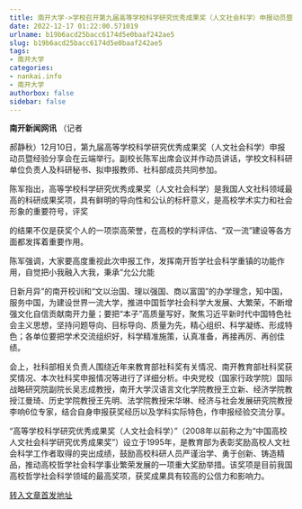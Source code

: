 ```yaml
---
title: 南开大学->学校召开第九届高等学校科学研究优秀成果奖（人文社会科学）申报动员暨经验分享会 | nankai.info
date: 2022-12-17 01:22:00.571019
urlname: b19b6acd25bacc6174d5e0baaf242ae5
slug: b19b6acd25bacc6174d5e0baaf242ae5
tags: 
- 南开大学
categories:
- nankai.info
- 南开大学
authorbox: false
sidebar: false
---
```

**南开新闻网讯** （记者

郝静秋）12月10日，第九届高等学校科学研究优秀成果奖（人文社会科学）申报动员暨经验分享会在云端举行。副校长陈军出席会议并作动员讲话，学校文科科研单位负责人及科研秘书、拟申报教师、社科部成员共同参加。

陈军指出，高等学校科学研究优秀成果奖（人文社会科学）是我国人文社科领域最高的科研成果奖项，具有鲜明的导向性和公认的标杆意义，是高校学术实力和社会形象的重要符号，评奖
<!--more-->
的结果不仅是获奖个人的一项崇高荣誉，在高校的学科评估、“双一流”建设等各方面都发挥着重要作用。

陈军强调，大家要高度重视此次申报工作，发挥南开哲学社会科学重镇的功能作用，自觉把小我融入大我，秉承“允公允能

日新月异”的南开校训和“文以治国、理以强国、商以富国”的办学理念，知中国，服务中国，为建设世界一流大学，推进中国哲学社会科学大发展、大繁荣，不断增强文化自信贡献南开力量；要把“本子”高质量写好，聚焦习近平新时代中国特色社会主义思想，坚持问题导向、目标导向、质量为先，精心组织、科学凝练、形成特色；各单位要把学术交流组织好，科学精准施策，认真准备，再接再厉、再创佳绩。

会上，社科部相关负责人围绕近年来教育部社科奖有关情况、南开教育部社科奖获奖情况、本次社科奖申报情况等进行了详细分析。中央党校（国家行政学院）国际战略研究院副院长吴志成教授，南开大学汉语言文化学院教授王立新、经济学院教授江曼琦、历史学院教授王先明、法学院教授宋华琳、经济与社会发展研究院教授李响6位专家，结合自身申报获奖经历以及学科实际特色，作申报经验交流分享。

“高等学校科学研究优秀成果奖（人文社会科学）”（2008年以前称之为“中国高校人文社会科学研究优秀成果奖”）设立于1995年，是教育部为表彰奖励高校人文社会科学工作者取得的突出成绩，鼓励高校科研人员严谨治学、勇于创新、铸造精品，推动高校哲学社会科学事业繁荣发展的一项重大奖励举措。该奖项是目前我国高校哲学社会科学领域的最高奖项，获奖成果具有较高的公信力和影响力。



[转入文章首发地址](http://news.nankai.edu.cn/ywsd/system/2022/12/10/030053993.shtml)